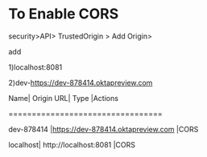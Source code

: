 To Enable CORS
==============

security>API> TrustedOrigin > Add Origin>

add 


1)localhost:8081

2)dev-https://dev-878414.oktapreview.com	

Name|	Origin URL|	Type	|Actions

=================================

dev-878414	|https://dev-878414.oktapreview.com |CORS

localhost|	http://localhost:8081	|CORS
